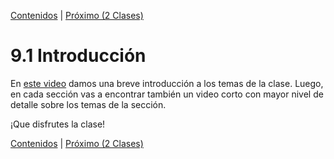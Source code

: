 [Contenidos](../Contenidos.md) \| [Próximo (2 Clases)](02_Clases.md)

# 9.1 Introducción

En [este video](https://youtu.be/gTKLu4R7JkE) damos una breve introducción a los temas de la clase. Luego, en cada sección vas a encontrar también un video corto con mayor nivel de detalle sobre los temas de la sección.

¡Que disfrutes la clase!


[Contenidos](../Contenidos.md) \| [Próximo (2 Clases)](02_Clases.md)

